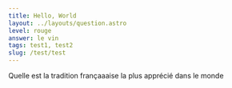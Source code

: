 ```yaml
---
title: Hello, World
layout: ../layouts/question.astro
level: rouge
answer: le vin
tags: test1, test2
slug: /test/test
---
```

Quelle est la tradition françaaaise la plus apprécié dans le monde
